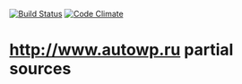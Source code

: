 [![Build Status](https://travis-ci.org/autowp/autowp.svg?branch=master)](https://travis-ci.org/autowp/autowp)
[![Code Climate](https://codeclimate.com/github/autowp/autowp/badges/gpa.svg)](https://codeclimate.com/github/autowp/autowp)

<http://www.autowp.ru> partial sources
======
